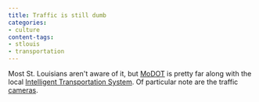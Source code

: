 ```yaml
---
title: Traffic is still dumb
categories:
- culture
content-tags:
- stlouis
- transportation
---
```


Most St. Louisians aren't aware of it, but [MoDOT][1] is pretty far along with the local [Intelligent Transportation System][2].  Of particular note are the traffic [cameras][3].

   [1]: http://modot.org/
   [2]: http://www.its.dot.gov/
   [3]: http://www.gatewayguide.com/camera.asp
